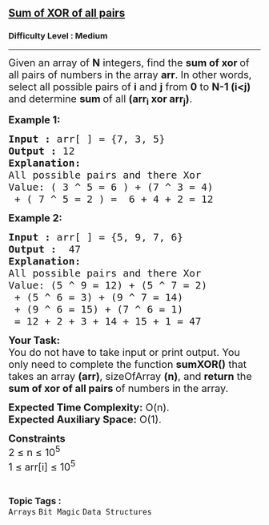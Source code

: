 <h2><a href="https://practice.geeksforgeeks.org/problems/sum-of-xor-of-all-pairs0723/1">Sum of XOR of all pairs</a></h2><h3>Difficulty Level : Medium</h3><hr><div class="problems_problem_content__Xm_eO"><p><span style="font-size: 20px;">Given an array of <strong>N</strong> integers, find the <strong>sum of xor </strong>of all pairs of numbers in the array <strong>arr</strong>. In other words, select all possible pairs of <strong>i</strong> and <strong>j</strong> from <strong>0</strong> to <strong>N-1 (i&lt;j)</strong> and determine <strong>sum </strong>of all <strong>(arr<sub>i</sub> xor arr<sub>j</sub>)</strong>.</span></p>
<p><span style="font-size: 20px;"><strong>Example 1:</strong></span></p>
<pre style="position: relative;"><span style="font-size: 20px;"><strong>Input :</strong> arr[ ] = {7, 3, 5}
<strong>Output :</strong> 12
<strong>Explanation:</strong>
All possible pairs and there Xor
Value: ( 3 ^ 5 = 6 ) + (7 ^ 3 = 4)
 + ( 7 ^ 5 = 2 ) =  6 + 4 + 2 = 12
</span><div class="open_grepper_editor" title="Edit &amp; Save To Grepper"></div></pre>
<p><span style="font-size: 20px;"><strong>Example 2:</strong></span></p>
<pre style="position: relative;"><span style="font-size: 20px;"><strong>Input :</strong> arr[ ] = {5, 9, 7, 6} <strong>
Output :</strong>  47<br><strong>Explanation:<br></strong>All possible pairs and there Xor<br>Value: (5 ^ 9 = 12) + (5 ^ 7 = 2)<br> + (5 ^ 6 = 3) + (9 ^ 7 = 14)<br> + (9 ^ 6 = 15) + (7 ^ 6 = 1)<br> = 12 + 2 + 3 + 14 + 15 + 1 = 47</span><div class="open_grepper_editor" title="Edit &amp; Save To Grepper"></div></pre>
<p><span style="font-size: 20px;"><strong>Your Task:</strong><br>You do not have to take input or print output. You only need to complete the function <strong>sumXOR()</strong> that takes an array <strong>(arr)</strong>, sizeOfArray <strong>(n)</strong>, and <strong>return</strong>&nbsp;the <strong>sum of xor of all pairs </strong>of numbers in the array.</span></p>
<p><span style="font-size: 20px;"><strong>Expected Time Complexity:</strong> O(n).<br><strong>Expected Auxiliary Space:</strong>&nbsp;O(1).</span></p>
<p><span style="font-size: 20px;"><strong>Constraints</strong><br>2 ≤ n ≤ 10<sup>5</sup><br>1 ≤ arr[i] ≤ 10<sup>5 </sup></span></p></div><br><p><span style=font-size:18px><strong>Topic Tags : </strong><br><code>Arrays</code>&nbsp;<code>Bit Magic</code>&nbsp;<code>Data Structures</code>&nbsp;